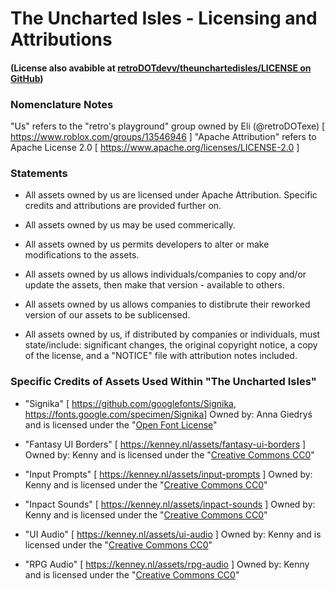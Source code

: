 
# The Uncharted Isles - Licensing and Attributions
#### (License also avabible at [retroDOTdevv/theunchartedisles/LICENSE on GitHub](https://github.com/retroDOTdevv/theunchartedisles/blob/main/LICENSE))

### Nomenclature Notes

"Us" refers to the "retro's playground" group owned by Eli (@retroDOTexe) [ https://www.roblox.com/groups/13546946 ]
"Apache Attribution" refers to Apache License 2.0 [ https://www.apache.org/licenses/LICENSE-2.0 ]

### Statements

- All assets owned by us are licensed under Apache Attribution. Specific credits and attributions are provided further on.

- All assets owned by us may be used commerically.
- All assets owned by us permits developers to alter or make modifications to the assets.
- All assets owned by us allows individuals/companies to copy and/or update the assets, then make that version  - available to others.
- All assets owned by us allows companies to distibrute their reworked version of our assets to be sublicensed.

- All assets owned by us, if distributed by companies or individuals, must state/include: significant changes, the original copyright notice, a copy of the license, and a "NOTICE" file with attribution notes included.
### Specific Credits of Assets Used Within "The Uncharted Isles"

 - "Signika" [ https://github.com/googlefonts/Signika, https://fonts.google.com/specimen/Signika] 
Owned by: Anna Giedryś and is licensed under the "[Open Font License](https://scripts.sil.org/cms/scripts/page.php?site_id=nrsi&id=OFL)"

 - "Fantasy UI Borders" [ https://kenney.nl/assets/fantasy-ui-borders ]
Owned by: Kenny and is licensed under the "[Creative Commons CC0](https://creativecommons.org/publicdomain/zero/1.0/)"

 - "Input Prompts" [ https://kenney.nl/assets/input-prompts ]
Owned by: Kenny and is licensed under the "[Creative Commons CC0](https://creativecommons.org/publicdomain/zero/1.0/)"

 - "Inpact Sounds" [ https://kenney.nl/assets/inpact-sounds ]
Owned by: Kenny and is licensed under the "[Creative Commons CC0](https://creativecommons.org/publicdomain/zero/1.0/)"

 - "UI Audio" [ https://kenney.nl/assets/ui-audio ]
Owned by: Kenny and is licensed under the "[Creative Commons CC0](https://creativecommons.org/publicdomain/zero/1.0/)"

 - "RPG Audio" [ https://kenney.nl/assets/rpg-audio ]
Owned by: Kenny and is licensed under the "[Creative Commons CC0](https://creativecommons.org/publicdomain/zero/1.0/)"
